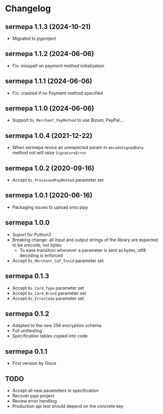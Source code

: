 # Changelog

## sermepa 1.1.3 (2024-10-21)

- Migrated to pyproject

## sermepa 1.1.2 (2024-06-06)

- Fix: misspell on payment method initialization

## sermepa 1.1.1 (2024-06-06)

- Fix: crashed if no Payment method specified

## sermepa 1.1.0 (2024-06-06)

- Support `Ds_Merchant_PayMethod` to use Bizum, PayPal...

## sermepa 1.0.4 (2021-12-22)

- When sermepa revice an unexpected param in `decodeSignedData` method not will raise `SignatureError`

## sermepa 1.0.2 (2020-09-16)

- Accept `Ds_ProcessedPayMethod` parameter set

## sermepa 1.0.1 (2020-06-16)

- Packaging issues to upload onto pipy

## sermepa 1.0.0

- Suport for Python3
- Breaking change: all input and output strings of the library are expected to be unicode, not bytes
    - To ease transition whenever a parameter is sent as bytes, utf8 decoding is enforced
- Accept `Ds_Merchant_Cof_Txnid` parameter set

## sermepa 0.1.3

- Accept `Ds_Card_Type` parameter set
- Accept `Ds_Card_Brand` parameter set
- Accept `Ds_ErrorCode` parameter set

## sermepa 0.1.2

- Adapted to the new 256 encryption schema
- Full unittesting
- Specification tables copied into code


## sermepa 0.1.1

- First version by Gisce

## TODO

- Accept all new parameters in specification 
- Recover pypi project
- Review error handling
- Production api test should depend on the concrete key

